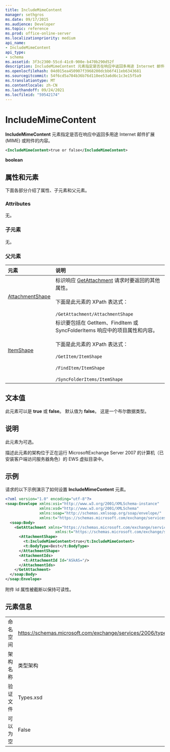 ```yaml
---
title: IncludeMimeContent
manager: sethgros
ms.date: 09/17/2015
ms.audience: Developer
ms.topic: reference
ms.prod: office-online-server
ms.localizationpriority: medium
api_name:
- IncludeMimeContent
api_type:
- schema
ms.assetid: 3f3c2300-55cd-41c0-900e-b470b290d52f
description: IncludeMimeContent 元素指定是否在响应中返回多用途 Internet 邮件扩展 (MIME) 或附件的内容。
ms.openlocfilehash: 04d015ea450907f3968200dcbb6f411eb6343681
ms.sourcegitcommit: 54f6cd5a704b36b76d110ee53a6d6c1c3e15f5a9
ms.translationtype: MT
ms.contentlocale: zh-CN
ms.lasthandoff: 09/24/2021
ms.locfileid: "59542174"
---
```

# <a name="includemimecontent"></a>IncludeMimeContent

**IncludeMimeContent** 元素指定是否在响应中返回多用途 Internet 邮件扩展 (MIME) 或附件的内容。 
  
```xml
<IncludeMimeContent>true or false</IncludeMimeContent>
```

 **boolean**
## <a name="attributes-and-elements"></a>属性和元素

下面各部分介绍了属性、子元素和父元素。
  
### <a name="attributes"></a>Attributes

无。
  
### <a name="child-elements"></a>子元素

无。
  
### <a name="parent-elements"></a>父元素

|**元素**|**说明**|
|:-----|:-----|
|[AttachmentShape](attachmentshape.md) <br/> | 标识响应 [GetAttachment](getattachment.md) 请求时要返回的其他属性。  <br/> <br/> 下面是此元素的 XPath 表达式：   <br/><br/>  `/GetAttachment/AttachmentShape` <br/> |
|[ItemShape](itemshape.md) <br/> | 标识要包括在 GetItem、FindItem 或 SyncFolderItems 响应中的项目属性和内容。  <br/> <br/> 下面是此元素的 XPath 表达式：<br/>  <br/>  `/GetItem/ItemShape` <br/><br/>  `/FindItem/ItemShape` <br/><br/>  `/SyncFolderItems/ItemShape` <br/> |
   
## <a name="text-value"></a>文本值

此元素可以是 **true** 或 **false**。 默认值为 **false**。 这是一个布尔数据类型。
  
## <a name="remarks"></a>说明

此元素为可选。
  
描述此元素的架构位于正在运行 MicrosoftExchange Server 2007 的计算机（已安装客户端访问服务器角色）的 EWS 虚拟目录中。
  
## <a name="example"></a>示例

请求的以下示例演示了如何设置 **IncludeMimeContent** 元素。 
  
```xml
<?xml version="1.0" encoding="utf-8"?>
<soap:Envelope xmlns:xsi="http://www.w3.org/2001/XMLSchema-instance"
               xmlns:xsd="http://www.w3.org/2001/XMLSchema"
               xmlns:soap="http://schemas.xmlsoap.org/soap/envelope/"
               xmlns:t="https://schemas.microsoft.com/exchange/services/2006/types">
  <soap:Body>
    <GetAttachment xmlns="https://schemas.microsoft.com/exchange/services/2006/messages" 
                      xmlns:t="https://schemas.microsoft.com/exchange/services/2006/types">
      <AttachmentShape>
        <t:IncludeMimeContent>true</t:IncludeMimeContent>
        <t:BodyType>Best</t:BodyType>
      </AttachmentShape>
      <AttachmentIds>
        <t:AttachmentId Id="ASkAS="/>
      </AttachmentIds>
    </GetAttachment>
  </soap:Body>
</soap:Envelope>
```

附件 Id 属性被截断以保持可读性。
  
## <a name="element-information"></a>元素信息

|||
|:-----|:-----|
|命名空间  <br/> |https://schemas.microsoft.com/exchange/services/2006/types  <br/> |
|架构名称  <br/> |类型架构  <br/> |
|验证文件  <br/> |Types.xsd  <br/> |
|可以为空  <br/> |False  <br/> |
   


